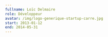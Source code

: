 ```yaml
---
fullname: Loïc Delmaire
role: Développeur
avatar: /img/logo-generique-startup-carre.jpg
start: 2013-01-12
end: 2014-05-31
---
```

